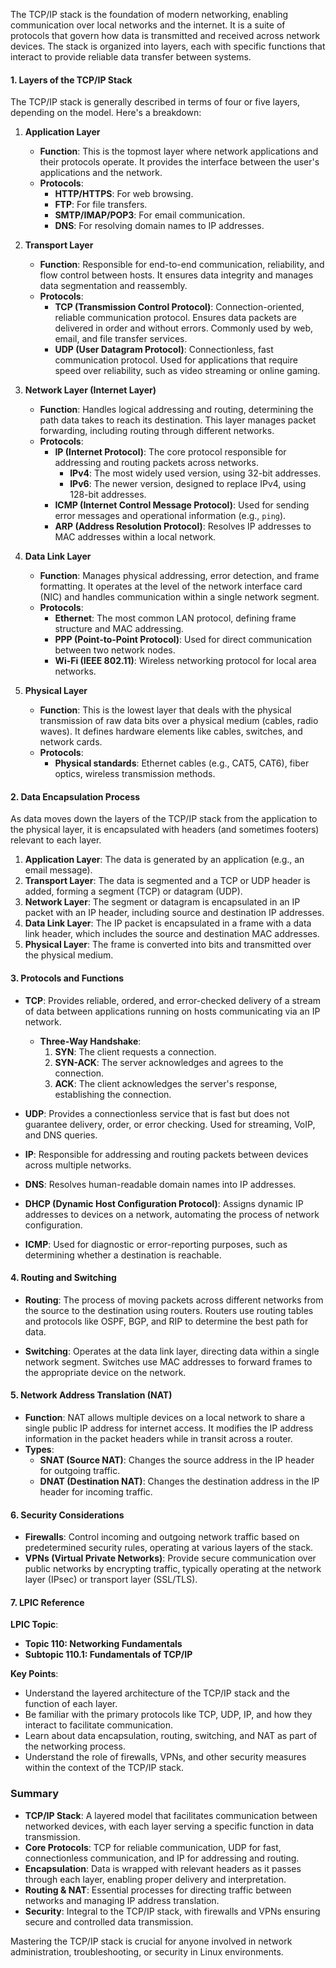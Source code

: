 
The TCP/IP stack is the foundation of modern networking, enabling communication over local networks and the internet. It is a suite of protocols that govern how data is transmitted and received across network devices. The stack is organized into layers, each with specific functions that interact to provide reliable data transfer between systems.

#### 1. **Layers of the TCP/IP Stack**

The TCP/IP stack is generally described in terms of four or five layers, depending on the model. Here's a breakdown:

1. **Application Layer**
   - **Function**: This is the topmost layer where network applications and their protocols operate. It provides the interface between the user's applications and the network.
   - **Protocols**:
     - **HTTP/HTTPS**: For web browsing.
     - **FTP**: For file transfers.
     - **SMTP/IMAP/POP3**: For email communication.
     - **DNS**: For resolving domain names to IP addresses.

2. **Transport Layer**
   - **Function**: Responsible for end-to-end communication, reliability, and flow control between hosts. It ensures data integrity and manages data segmentation and reassembly.
   - **Protocols**:
     - **TCP (Transmission Control Protocol)**: Connection-oriented, reliable communication protocol. Ensures data packets are delivered in order and without errors. Commonly used by web, email, and file transfer services.
     - **UDP (User Datagram Protocol)**: Connectionless, fast communication protocol. Used for applications that require speed over reliability, such as video streaming or online gaming.

3. **Network Layer (Internet Layer)**
   - **Function**: Handles logical addressing and routing, determining the path data takes to reach its destination. This layer manages packet forwarding, including routing through different networks.
   - **Protocols**:
     - **IP (Internet Protocol)**: The core protocol responsible for addressing and routing packets across networks.
       - **IPv4**: The most widely used version, using 32-bit addresses.
       - **IPv6**: The newer version, designed to replace IPv4, using 128-bit addresses.
     - **ICMP (Internet Control Message Protocol)**: Used for sending error messages and operational information (e.g., `ping`).
     - **ARP (Address Resolution Protocol)**: Resolves IP addresses to MAC addresses within a local network.

4. **Data Link Layer**
   - **Function**: Manages physical addressing, error detection, and frame formatting. It operates at the level of the network interface card (NIC) and handles communication within a single network segment.
   - **Protocols**:
     - **Ethernet**: The most common LAN protocol, defining frame structure and MAC addressing.
     - **PPP (Point-to-Point Protocol)**: Used for direct communication between two network nodes.
     - **Wi-Fi (IEEE 802.11)**: Wireless networking protocol for local area networks.

5. **Physical Layer**
   - **Function**: This is the lowest layer that deals with the physical transmission of raw data bits over a physical medium (cables, radio waves). It defines hardware elements like cables, switches, and network cards.
   - **Protocols**:
     - **Physical standards**: Ethernet cables (e.g., CAT5, CAT6), fiber optics, wireless transmission methods.

#### 2. **Data Encapsulation Process**

As data moves down the layers of the TCP/IP stack from the application to the physical layer, it is encapsulated with headers (and sometimes footers) relevant to each layer.

1. **Application Layer**: The data is generated by an application (e.g., an email message).
2. **Transport Layer**: The data is segmented and a TCP or UDP header is added, forming a segment (TCP) or datagram (UDP).
3. **Network Layer**: The segment or datagram is encapsulated in an IP packet with an IP header, including source and destination IP addresses.
4. **Data Link Layer**: The IP packet is encapsulated in a frame with a data link header, which includes the source and destination MAC addresses.
5. **Physical Layer**: The frame is converted into bits and transmitted over the physical medium.

#### 3. **Protocols and Functions**

- **TCP**: Provides reliable, ordered, and error-checked delivery of a stream of data between applications running on hosts communicating via an IP network.
  - **Three-Way Handshake**: 
    1. **SYN**: The client requests a connection.
    2. **SYN-ACK**: The server acknowledges and agrees to the connection.
    3. **ACK**: The client acknowledges the server's response, establishing the connection.
  
- **UDP**: Provides a connectionless service that is fast but does not guarantee delivery, order, or error checking. Used for streaming, VoIP, and DNS queries.

- **IP**: Responsible for addressing and routing packets between devices across multiple networks.

- **DNS**: Resolves human-readable domain names into IP addresses.

- **DHCP (Dynamic Host Configuration Protocol)**: Assigns dynamic IP addresses to devices on a network, automating the process of network configuration.

- **ICMP**: Used for diagnostic or error-reporting purposes, such as determining whether a destination is reachable.

#### 4. **Routing and Switching**

- **Routing**: The process of moving packets across different networks from the source to the destination using routers. Routers use routing tables and protocols like OSPF, BGP, and RIP to determine the best path for data.

- **Switching**: Operates at the data link layer, directing data within a single network segment. Switches use MAC addresses to forward frames to the appropriate device on the network.

#### 5. **Network Address Translation (NAT)**

- **Function**: NAT allows multiple devices on a local network to share a single public IP address for internet access. It modifies the IP address information in the packet headers while in transit across a router.
- **Types**:
  - **SNAT (Source NAT)**: Changes the source address in the IP header for outgoing traffic.
  - **DNAT (Destination NAT)**: Changes the destination address in the IP header for incoming traffic.

#### 6. **Security Considerations**

- **Firewalls**: Control incoming and outgoing network traffic based on predetermined security rules, operating at various layers of the stack.
- **VPNs (Virtual Private Networks)**: Provide secure communication over public networks by encrypting traffic, typically operating at the network layer (IPsec) or transport layer (SSL/TLS).

#### 7. **LPIC Reference**

**LPIC Topic**:
- **Topic 110: Networking Fundamentals**
- **Subtopic 110.1: Fundamentals of TCP/IP**

**Key Points**:
- Understand the layered architecture of the TCP/IP stack and the function of each layer.
- Be familiar with the primary protocols like TCP, UDP, IP, and how they interact to facilitate communication.
- Learn about data encapsulation, routing, switching, and NAT as part of the networking process.
- Understand the role of firewalls, VPNs, and other security measures within the context of the TCP/IP stack.

### Summary

- **TCP/IP Stack**: A layered model that facilitates communication between networked devices, with each layer serving a specific function in data transmission.
- **Core Protocols**: TCP for reliable communication, UDP for fast, connectionless communication, and IP for addressing and routing.
- **Encapsulation**: Data is wrapped with relevant headers as it passes through each layer, enabling proper delivery and interpretation.
- **Routing & NAT**: Essential processes for directing traffic between networks and managing IP address translation.
- **Security**: Integral to the TCP/IP stack, with firewalls and VPNs ensuring secure and controlled data transmission.

Mastering the TCP/IP stack is crucial for anyone involved in network administration, troubleshooting, or security in Linux environments.